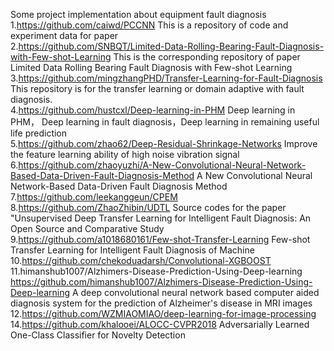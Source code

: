 Some project implementation about equipment fault diagnosis   
1.https://github.com/caiwd/PCCNN This is a repository of code and experiment data for paper  
2.https://github.com/SNBQT/Limited-Data-Rolling-Bearing-Fault-Diagnosis-with-Few-shot-Learning  This is the corresponding repository of paper Limited Data Rolling Bearing Fault Diagnosis with Few-shot Learning  
3.https://github.com/mingzhangPHD/Transfer-Learning-for-Fault-Diagnosis  This repository is for the transfer learning or domain adaptive with fault diagnosis.  
4.https://github.com/hustcxl/Deep-learning-in-PHM Deep learning in PHM， Deep learning in fault diagnosis，Deep learning in remaining useful life prediction  
5.https://github.com/zhao62/Deep-Residual-Shrinkage-Networks  Improve the feature learning ability of high noise vibration signal  
6.https://github.com/zhaoyuzhi/A-New-Convolutional-Neural-Network-Based-Data-Driven-Fault-Diagnosis-Method   A New Convolutional Neural Network-Based Data-Driven Fault Diagnosis Method 
7.https://github.com/leekanggeun/CPEM   
8.https://github.com/ZhaoZhibin/UDTL  Source codes for the paper "Unsupervised Deep Transfer Learning for Intelligent Fault Diagnosis: An Open Source and Comparative Study  
9.https://github.com/a1018680161/Few-shot-Transfer-Learning Few-shot Transfer Learning for Intelligent Fault Diagnosis of Machine  
10.https://github.com/chekoduadarsh/Convolutional-XGBOOST   
11.himanshub1007/Alzhimers-Disease-Prediction-Using-Deep-learning https://github.com/himanshub1007/Alzhimers-Disease-Prediction-Using-Deep-learning  A deep convolutional neural network based computer aided diagnosis system for the prediction of Alzheimer's disease in MRI images  
12.https://github.com/WZMIAOMIAO/deep-learning-for-image-processing  
14.https://github.com/khalooei/ALOCC-CVPR2018 Adversarially Learned One-Class Classifier for Novelty Detection  
